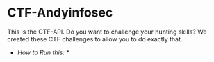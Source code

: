 # CTF-Andyinfosec

This is the CTF-API. Do you want to challenge your hunting skills? We created these CTF challenges to allow you to do exactly that.

* *How to Run this:* *

